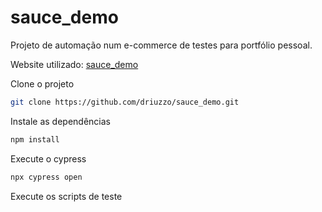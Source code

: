# sauce_demo

Projeto de automação num e-commerce de testes para portfólio pessoal.

Website utilizado: [sauce_demo](http://saucedemo.com/)

Clone o projeto

```bash
git clone https://github.com/driuzzo/sauce_demo.git
```

Instale as dependências

```bash
npm install
```

Execute o cypress

```bash
npx cypress open
```

Execute os scripts de teste
